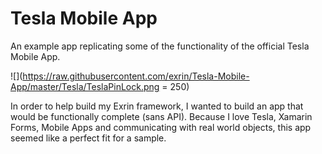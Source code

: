 # Tesla Mobile App
An example app replicating some of the functionality of the official Tesla Mobile App.

![](https://raw.githubusercontent.com/exrin/Tesla-Mobile-App/master/Tesla/TeslaPinLock.png = 250)

In order to help build my Exrin framework, I wanted to build an app that would be functionally complete (sans API). Because I love Tesla, Xamarin Forms, Mobile Apps and communicating with real world objects, this app seemed like a perfect fit for a sample.
